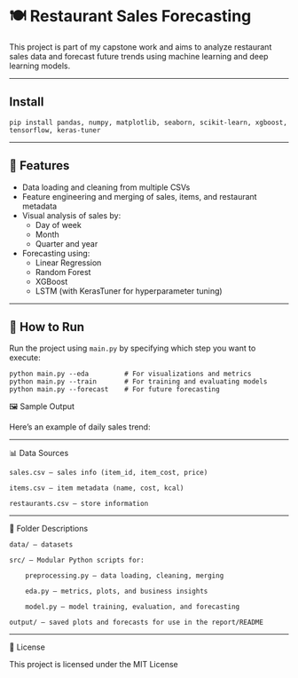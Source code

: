 # 🍽️ Restaurant Sales Forecasting

This project is part of my capstone work and aims to analyze restaurant sales data and forecast future trends using machine learning and deep learning models.

---
## Install
    pip install pandas, numpy, matplotlib, seaborn, scikit-learn, xgboost, tensorflow, keras-tuner

---

## 🚀 Features

- Data loading and cleaning from multiple CSVs
- Feature engineering and merging of sales, items, and restaurant metadata
- Visual analysis of sales by:
  - Day of week
  - Month
  - Quarter and year
- Forecasting using:
  - Linear Regression
  - Random Forest
  - XGBoost
  - LSTM (with KerasTuner for hyperparameter tuning)

---

## 🧪 How to Run

Run the project using `main.py` by specifying which step you want to execute:

    python main.py --eda         # For visualizations and metrics
    python main.py --train       # For training and evaluating models
    python main.py --forecast    # For future forecasting

🖼️ Sample Output

Here’s an example of daily sales trend:

---

📊 Data Sources

    sales.csv — sales info (item_id, item_cost, price)

    items.csv — item metadata (name, cost, kcal)

    restaurants.csv — store information

---

📁 Folder Descriptions

    data/ — datasets

    src/ — Modular Python scripts for:

        preprocessing.py — data loading, cleaning, merging

        eda.py — metrics, plots, and business insights

        model.py — model training, evaluation, and forecasting

    output/ — saved plots and forecasts for use in the report/README

---

📜 License

This project is licensed under the MIT License
